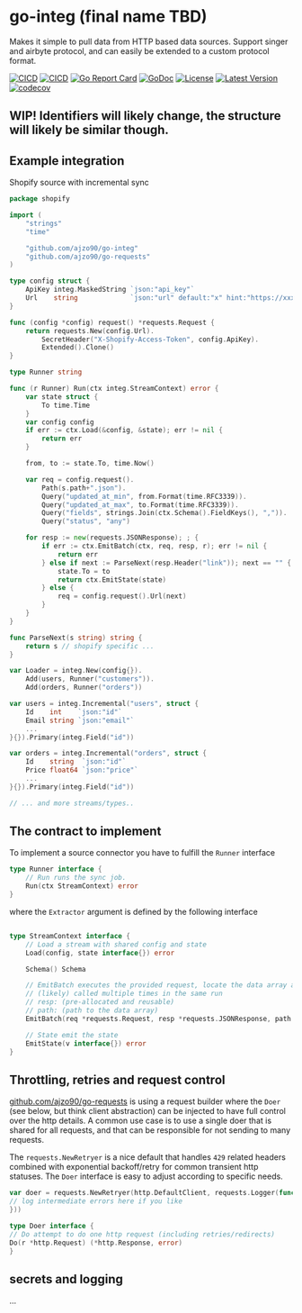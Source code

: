 # go-integ (final name TBD)

Makes it simple to pull data from HTTP based data sources. Support singer and airbyte protocol, and can easily be
extended to a custom protocol format.

[![CICD](https://github.com/ajzo90/go-integ/actions/workflows/ci.yml/badge.svg)](https://github.com/ajzo90/go-integ/actions/workflows/ci.yml)
[![CICD](https://github.com/ajzo90/go-integ/actions/workflows/go.yml/badge.svg)](https://github.com/ajzo90/go-integ/actions/workflows/go.yml)
[![Go Report Card](https://goreportcard.com/badge/github.com/ajzo90/go-integ)](https://goreportcard.com/report/github.com/ajzo90/go-integ)
[![GoDoc](https://godoc.org/github.com/ajzo90/go-integ?status.svg)](https://godoc.org/github.com/ajzo90/go-integ)
[![License](https://shields.io/github/license/ajzo90/go-integ)](LICENSE)
[![Latest Version](https://shields.io/github/v/release/ajzo90/go-integ?display_name=tag&sort=semver)](https://github.com/ajzo90/go-integ/releases)
[![codecov](https://codecov.io/gh/ajzo90/go-integ/branch/main/graph/badge.svg?token=BDKHJVZCUY)](https://codecov.io/gh/ajzo90/go-integ)

## WIP! Identifiers will likely change, the structure will likely be similar though.

## Example integration

Shopify source with incremental sync

```go
package shopify

import (
	"strings"
	"time"

	"github.com/ajzo90/go-integ"
	"github.com/ajzo90/go-requests"
)

type config struct {
	ApiKey integ.MaskedString `json:"api_key"`
	Url    string             `json:"url" default:"x" hint:"https://xxx.myshopify.com/admin/api/2021-10/"`
}

func (config *config) request() *requests.Request {
	return requests.New(config.Url).
		SecretHeader("X-Shopify-Access-Token", config.ApiKey).
		Extended().Clone()
}

type Runner string

func (r Runner) Run(ctx integ.StreamContext) error {
	var state struct {
		To time.Time
	}
	var config config
	if err := ctx.Load(&config, &state); err != nil {
		return err
	}

	from, to := state.To, time.Now()

	var req = config.request().
		Path(s.path+".json").
		Query("updated_at_min", from.Format(time.RFC3339)).
		Query("updated_at_max", to.Format(time.RFC3339)).
		Query("fields", strings.Join(ctx.Schema().FieldKeys(), ",")).
		Query("status", "any")

	for resp := new(requests.JSONResponse); ; {
		if err := ctx.EmitBatch(ctx, req, resp, r); err != nil {
			return err
		} else if next := ParseNext(resp.Header("link")); next == "" {
			state.To = to
			return ctx.EmitState(state)
		} else {
			req = config.request().Url(next)
		}
	}
}

func ParseNext(s string) string {
	return s // shopify specific ...
}

var Loader = integ.New(config{}).
	Add(users, Runner("customers")).
	Add(orders, Runner("orders"))

var users = integ.Incremental("users", struct {
	Id    int    `json:"id"`
	Email string `json:"email"`
	...
}{}).Primary(integ.Field("id"))

var orders = integ.Incremental("orders", struct {
	Id    string  `json:"id"`
	Price float64 `json:"price"`
	...
}{}).Primary(integ.Field("id"))

// ... and more streams/types..

```

## The contract to implement

To implement a source connector you have to fulfill the `Runner` interface

```go
type Runner interface {
	// Run runs the sync job.
	Run(ctx StreamContext) error
}
```

where the `Extractor` argument is defined by the following interface

```go

type StreamContext interface {
	// Load a stream with shared config and state
	Load(config, state interface{}) error

	Schema() Schema

	// EmitBatch executes the provided request, locate the data array and emit the records
	// (likely) called multiple times in the same run
	// resp: (pre-allocated and reusable)
	// path: (path to the data array)
	EmitBatch(req *requests.Request, resp *requests.JSONResponse, path ...string) error

	// State emit the state
	EmitState(v interface{}) error
}
```

## Throttling, retries and request control

[github.com/ajzo90/go-requests](https://github.com/ajzo90/go-requests) is using a request builder where the `Doer` (see
below, but think client abstraction) can be injected to have full control over the http details. A common use case is to
use a single doer that is shared for all requests, and that can be responsible for not sending to many requests.

The `requests.NewRetryer` is a nice default that handles `429` related headers combined with exponential backoff/retry
for common transient http statuses. The `Doer` interface is easy to adjust according to specific needs.

```go
var doer = requests.NewRetryer(http.DefaultClient, requests.Logger(func (id int, err error, msg string) {
// log intermediate errors here if you like 
}))
```

```go
type Doer interface {
// Do attempt to do one http request (including retries/redirects)
Do(r *http.Request) (*http.Response, error)
}
```

## secrets and logging

...

